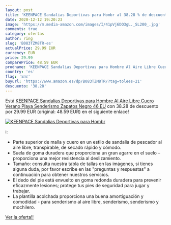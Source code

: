 ```yaml
---
layout: post
title: 'KEENPACE Sandalias Deportivas para Hombr al 38.28 % de descuento'
date: 2020-12-12 19:20:23
image: 'https://m.media-amazon.com/images/I/41pVj6DO3gL._SL200_.jpg'
comments: true
category: ofertas
author: ring
slug: 'B083TZM8TR-es'
actualPrice: 29.99 EUR
currency: EUR
price: 29.99
comparePrice: 48.59 EUR
prodname: 'KEENPACE Sandalias Deportivas para Hombre Al Aire Libre Cuero Verano Playa Senderismo Zapatos Negro 46 EU'
country: 'es'
flag: '🇪🇸'
buyurl: 'https://www.amazon.es/dp/B083TZM8TR/?tag=tolees-21'
descuento: '38.28'
---
```


Está [KEENPACE Sandalias Deportivas para Hombre Al Aire Libre Cuero Verano Playa Senderismo Zapatos Negro 46 EU](https://www.amazon.es/dp/B083TZM8TR/?tag=tolees-21) con 38.28 de descuento por 29.99 EUR (original: 48.59 EUR) en el siguiente enlace!

[![KEENPACE Sandalias Deportivas para Hombr](https://m.media-amazon.com/images/I/41pVj6DO3gL._SL200_.jpg)](https://www.amazon.es/dp/B083TZM8TR/?tag=tolees-21)

ℹ️:

- Parte superior de malla y cuero en un estilo de sandalia de pescador al aire libre, transpirable, de secado rápido y cómodo.
- Suela de goma duradera que proporciona un gran agarre en el suelo – proporciona una mejor resistencia al deslizamiento.
- Tamaño: consulta nuestra tabla de tallas en las imágenes, si tienes alguna duda, por favor escribe en las "preguntas y respuestas" a continuación para obtener nuestros servicios.
- El dedo del pie está envuelto en goma redonda duradera para prevenir eficazmente lesiones; protege tus pies de seguridad para jugar y trabajar.
- La plantilla acolchada proporciona una buena amortiguación y comodidad - para senderismo al aire libre, senderismo, senderismo y mochilero.

[Ver la oferta!!](https://www.amazon.es/dp/B083TZM8TR/?tag=tolees-21)
